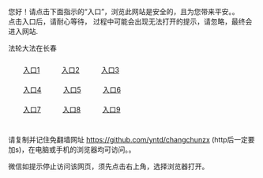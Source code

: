 您好！请点击下面指示的“入口”，浏览此网站是安全的，且为您带来平安。。 <br/>
点击入口后，请耐心等待， 过程中可能会出现无法打开的提示，请忽略，最终会进入网站. </br>

法轮大法在长春<br/>
<div style="padding:10px"><a style="margin:20px" target="_blank" href="https://d2czxcdcxqb80q.cloudfront.net/2Qpsp?mizbewpl" id="ccLink1" rel="nofollow">入口1</a> <a target="_blank" style="margin:20px" href="https://d1hpivisqk7w1l.cloudfront.net/2Qpsp?xcrjlx" id="ccLink2" rel="nofollow">入口2</a> <a style="margin:20px" target="_blank" href="https://d1w0g16kjh6y9i.cloudfront.net/2Qpsp?dhndagqy" id="ccLink3" rel="nofollow">入口3</a></div>

<div style="padding:10px" ><a style="margin:20px" target="_blank" href="https://d2czxcdcxqb80q.cloudfront.net/2Qpsp?mizbewpl" id="ccLink4" rel="nofollow">入口4</a> <a style="margin:20px" href="https://d1hpivisqk7w1l.cloudfront.net/2Qpsp?xcrjlx" target="_blank" id="ccLink5" rel="nofollow">入口5</a> <a style="margin:20px" href="https://d1w0g16kjh6y9i.cloudfront.net/2Qpsp?dhndagqy" target="_blank" id="ccLink6" rel="nofollow">入口6</a></div>

<div style="padding:10px"><a style="margin:20px" target="_blank" href="https://d2czxcdcxqb80q.cloudfront.net/2Qpsp?mizbewpl" id="ccLink7" rel="nofollow">入口7</a> <a style="margin:20px" href="https://d1hpivisqk7w1l.cloudfront.net/2Qpsp?xcrjlx" target="_blank" id="ccLink8" rel="nofollow">入口8</a> <a style="margin:20px" target="_blank" href="https://d1w0g16kjh6y9i.cloudfront.net/2Qpsp?dhndagqy" id="ccLink9" rel="nofollow">入口9</a></div>

<br/>



请复制并记住免翻墙网址 https://github.com/yntd/changchunzx (http后一定要加s)，在电脑或手机的浏览器均可访问。。<br/>

微信如提示停止访问该网页，须先点击右上角，选择浏览器打开。
